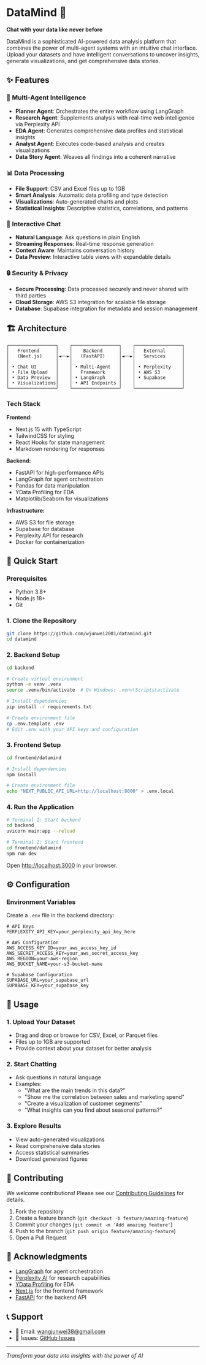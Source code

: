 # DataMind 🧠

**Chat with your data like never before**

DataMind is a sophisticated AI-powered data analysis platform that combines the power of multi-agent systems with an intuitive chat interface. Upload your datasets and have intelligent conversations to uncover insights, generate visualizations, and get comprehensive data stories.


## ✨ Features

### 🤖 Multi-Agent Intelligence
- **Planner Agent**: Orchestrates the entire workflow using LangGraph
- **Research Agent**: Supplements analysis with real-time web intelligence via Perplexity API
- **EDA Agent**: Generates comprehensive data profiles and statistical insights
- **Analyst Agent**: Executes code-based analysis and creates visualizations
- **Data Story Agent**: Weaves all findings into a coherent narrative

### 📊 Data Processing
- **File Support**: CSV and Excel files up to 1GB
- **Smart Analysis**: Automatic data profiling and type detection
- **Visualizations**: Auto-generated charts and plots
- **Statistical Insights**: Descriptive statistics, correlations, and patterns

### 💬 Interactive Chat
- **Natural Language**: Ask questions in plain English
- **Streaming Responses**: Real-time response generation
- **Context Aware**: Maintains conversation history
- **Data Preview**: Interactive table views with expandable details

### 🔒 Security & Privacy
- **Secure Processing**: Data processed securely and never shared with third parties
- **Cloud Storage**: AWS S3 integration for scalable file storage
- **Database**: Supabase integration for metadata and session management

## 🏗️ Architecture

```
┌─────────────────┐    ┌─────────────────┐    ┌─────────────────┐
│   Frontend      │    │    Backend      │    │   External      │
│   (Next.js)     │◄──►│   (FastAPI)     │◄──►│   Services      │
│                 │    │                 │    │                 │
│ • Chat UI       │    │ • Multi-Agent   │    │ • Perplexity    │
│ • File Upload   │    │   Framework     │    │ • AWS S3        │
│ • Data Preview  │    │ • LangGraph     │    │ • Supabase      │
│ • Visualizations│    │ • API Endpoints │    │                 │
└─────────────────┘    └─────────────────┘    └─────────────────┘
```

### Tech Stack

**Frontend:**
- Next.js 15 with TypeScript
- TailwindCSS for styling
- React Hooks for state management
- Markdown rendering for responses

**Backend:**
- FastAPI for high-performance APIs
- LangGraph for agent orchestration
- Pandas for data manipulation
- YData Profiling for EDA
- Matplotlib/Seaborn for visualizations

**Infrastructure:**
- AWS S3 for file storage
- Supabase for database
- Perplexity API for research
- Docker for containerization

## 🚀 Quick Start

### Prerequisites
- Python 3.8+
- Node.js 18+
- Git

### 1. Clone the Repository
```bash
git clone https://github.com/wjunwei2001/datamind.git
cd datamind
```

### 2. Backend Setup
```bash
cd backend

# Create virtual environment
python -m venv .venv
source .venv/bin/activate  # On Windows: .venv\Scripts\activate

# Install dependencies
pip install -r requirements.txt

# Create environment file
cp .env.template .env
# Edit .env with your API keys and configuration
```

### 3. Frontend Setup
```bash
cd frontend/datamind

# Install dependencies
npm install

# Create environment file
echo "NEXT_PUBLIC_API_URL=http://localhost:8000" > .env.local
```

### 4. Run the Application
```bash
# Terminal 1: Start backend
cd backend
uvicorn main:app --reload

# Terminal 2: Start frontend
cd frontend/datamind
npm run dev
```

Open [http://localhost:3000](http://localhost:3000) in your browser.

## ⚙️ Configuration

### Environment Variables

Create a `.env` file in the backend directory:

```env
# API Keys
PERPLEXITY_API_KEY=your_perplexity_api_key_here

# AWS Configuration
AWS_ACCESS_KEY_ID=your_aws_access_key_id
AWS_SECRET_ACCESS_KEY=your_aws_secret_access_key
AWS_REGION=your-aws-region
AWS_BUCKET_NAME=your-s3-bucket-name

# Supabase Configuration
SUPABASE_URL=your_supabase_url
SUPABASE_KEY=your_supabase_key
```

## 📖 Usage

### 1. Upload Your Dataset
- Drag and drop or browse for CSV, Excel, or Parquet files
- Files up to 1GB are supported
- Provide context about your dataset for better analysis

### 2. Start Chatting
- Ask questions in natural language
- Examples:
  - "What are the main trends in this data?"
  - "Show me the correlation between sales and marketing spend"
  - "Create a visualization of customer segments"
  - "What insights can you find about seasonal patterns?"

### 3. Explore Results
- View auto-generated visualizations
- Read comprehensive data stories
- Access statistical summaries
- Download generated figures


## 🤝 Contributing

We welcome contributions! Please see our [Contributing Guidelines](CONTRIBUTING.md) for details.

1. Fork the repository
2. Create a feature branch (`git checkout -b feature/amazing-feature`)
3. Commit your changes (`git commit -m 'Add amazing feature'`)
4. Push to the branch (`git push origin feature/amazing-feature`)
5. Open a Pull Request

## 🙏 Acknowledgments

- [LangGraph](https://github.com/langchain-ai/langgraph) for agent orchestration
- [Perplexity AI](https://www.perplexity.ai/) for research capabilities
- [YData Profiling](https://github.com/ydataai/ydata-profiling) for EDA
- [Next.js](https://nextjs.org/) for the frontend framework
- [FastAPI](https://fastapi.tiangolo.com/) for the backend API

## 📞 Support

- 📧 Email: wangjunwei38@gmail.com
- 🐛 Issues: [GitHub Issues](https://github.com/wjunwei2001/datamind/issues)

---


*Transform your data into insights with the power of AI*